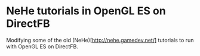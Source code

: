 NeHe tutorials in OpenGL ES on DirectFB
=======================================

Modifying some of the old (NeHe)[http://nehe.gamedev.net/] tutorials to run with OpenGL ES on DirectFB.
